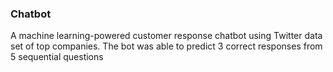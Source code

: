 ### Chatbot
A machine learning-powered customer response chatbot using Twitter data set of top companies.
The bot was able to predict 3 correct responses from 5 sequential questions

